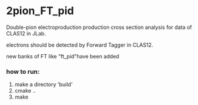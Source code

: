 # 2pion_FT_pid

Double-pion electroproduction production cross section analysis for data of CLAS12 in JLab.

electrons should be detected by Forward Tagger in CLAS12.

new banks of FT like "ft_pid"have been added

### how to run:
1. make a directory 'build'
2. cmake ..
3. make
